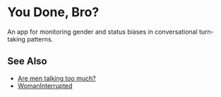 You Done, Bro?
==============

An app for monitoring gender and status biases in conversational turn-taking patterns.

See Also
--------

- [Are men talking too much?](http://arementalkingtoomuch.com/)
- [WomanInterrupted](http://www.womaninterruptedapp.com/)
